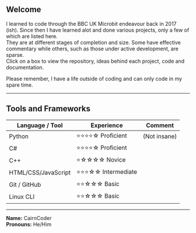 ## Welcome

I learned to code through the BBC UK Microbit endeavour back in 2017 (ish). Since then I have learned alot and done various projects, only a few of which are listed here.  
They are at different stages of completion and size. Some have effective commentary while others, such as those under active development, are sparse.  
Click on a box to view the repository, ideas behind each project, code and documentation.

Please remember, I have a life outside of coding and can only code in my spare time.

---

## Tools and Frameworks

| Language / Tool | Experience | Comment |
|-----------------|------------|---------|
| Python          | ⭐⭐⭐⭐☆ Proficient | (Not insane) |
| C#              | ⭐⭐⭐⭐☆ Proficient ||
| C++             | ⭐☆☆☆☆ Novice ||
| HTML/CSS/JavaScript | ⭐⭐⭐☆☆ Intermediate ||
| Git / GitHub      | ⭐⭐☆☆☆ Basic ||
| Linux CLI       | ⭐⭐☆☆☆ Basic ||


---

**Name:** CairnCoder  
**Pronouns:** He/Him
